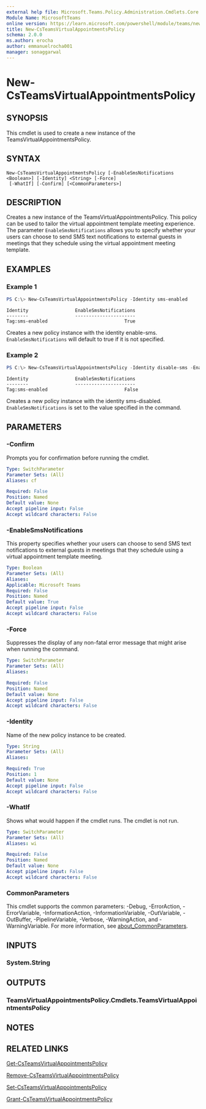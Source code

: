 ```yaml
---
external help file: Microsoft.Teams.Policy.Administration.Cmdlets.Core.dll-Help.xml
Module Name: MicrosoftTeams
online version: https://learn.microsoft.com/powershell/module/teams/new-csteamsvirtualappointmentspolicy
title: New-CsTeamsVirtualAppointmentsPolicy
schema: 2.0.0
ms.author: erocha
author: emmanuelrocha001
manager: sonaggarwal
---
```


# New-CsTeamsVirtualAppointmentsPolicy

## SYNOPSIS
This cmdlet is used to create a new instance of the TeamsVirtualAppointmentsPolicy.

## SYNTAX

```
New-CsTeamsVirtualAppointmentsPolicy [-EnableSmsNotifications <Boolean>] [-Identity] <String> [-Force]
 [-WhatIf] [-Confirm] [<CommonParameters>]
```

## DESCRIPTION
Creates a new instance of the TeamsVirtualAppointmentsPolicy. This policy can be used to tailor the virtual appointment template meeting experience. The parameter `EnableSmsNotifications` allows you to specify whether your users can choose to send SMS text notifications to external guests in meetings that they schedule using the virtual appointment meeting template.

## EXAMPLES

### Example 1
```powershell
PS C:\> New-CsTeamsVirtualAppointmentsPolicy -Identity sms-enabled
```
```output
Identity                 EnableSmsNotifications
--------                 ----------------------
Tag:sms-enabled                            True
```
Creates a new policy instance with the identity enable-sms. `EnableSmsNotifications` will default to true if it is not specified.

### Example 2
```powershell
PS C:\> New-CsTeamsVirtualAppointmentsPolicy -Identity disable-sms -EnableSmsNotifications $false
```
```output
Identity                 EnableSmsNotifications
--------                 ----------------------
Tag:sms-enabled                            False
```
Creates a new policy instance with the identity sms-disabled. `EnableSmsNotifications` is set to the value specified in the command.

## PARAMETERS

### -Confirm
Prompts you for confirmation before running the cmdlet.

```yaml
Type: SwitchParameter
Parameter Sets: (All)
Aliases: cf

Required: False
Position: Named
Default value: None
Accept pipeline input: False
Accept wildcard characters: False
```

### -EnableSmsNotifications
This property specifies whether your users can choose to send SMS text notifications to external guests in meetings that they schedule using a virtual appointment template meeting.

```yaml
Type: Boolean
Parameter Sets: (All)
Aliases:
Applicable: Microsoft Teams
Required: False
Position: Named
Default value: True
Accept pipeline input: False
Accept wildcard characters: False
```

### -Force
Suppresses the display of any non-fatal error message that might arise when running the command.

```yaml
Type: SwitchParameter
Parameter Sets: (All)
Aliases:

Required: False
Position: Named
Default value: None
Accept pipeline input: False
Accept wildcard characters: False
```

### -Identity
Name of the new policy instance to be created.

```yaml
Type: String
Parameter Sets: (All)
Aliases:

Required: True
Position: 1
Default value: None
Accept pipeline input: False
Accept wildcard characters: False
```

### -WhatIf
Shows what would happen if the cmdlet runs.
The cmdlet is not run.

```yaml
Type: SwitchParameter
Parameter Sets: (All)
Aliases: wi

Required: False
Position: Named
Default value: None
Accept pipeline input: False
Accept wildcard characters: False
```

### CommonParameters
This cmdlet supports the common parameters: -Debug, -ErrorAction, -ErrorVariable, -InformationAction, -InformationVariable, -OutVariable, -OutBuffer, -PipelineVariable, -Verbose, -WarningAction, and -WarningVariable. For more information, see [about_CommonParameters](https://go.microsoft.com/fwlink/?LinkID=113216).

## INPUTS

### System.String

## OUTPUTS

### TeamsVirtualAppointmentsPolicy.Cmdlets.TeamsVirtualAppointmentsPolicy

## NOTES

## RELATED LINKS
[Get-CsTeamsVirtualAppointmentsPolicy](https://learn.microsoft.com/powershell/module/teams/get-csteamsvirtualappointmentspolicy)

[Remove-CsTeamsVirtualAppointmentsPolicy](https://learn.microsoft.com/powershell/module/teams/remove-csteamsvirtualappointmentspolicy)

[Set-CsTeamsVirtualAppointmentsPolicy](https://learn.microsoft.com/powershell/module/teams/set-csteamsvirtualappointmentspolicy)

[Grant-CsTeamsVirtualAppointmentsPolicy](https://learn.microsoft.com/powershell/module/teams/grant-csteamsvirtualappointmentspolicy)
